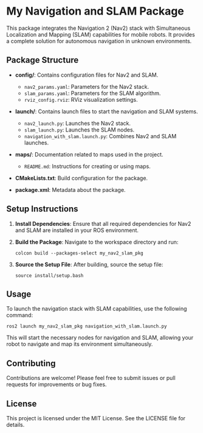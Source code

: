 # My Navigation and SLAM Package

This package integrates the Navigation 2 (Nav2) stack with Simultaneous Localization and Mapping (SLAM) capabilities for mobile robots. It provides a complete solution for autonomous navigation in unknown environments.

## Package Structure

- **config/**: Contains configuration files for Nav2 and SLAM.
  - `nav2_params.yaml`: Parameters for the Nav2 stack.
  - `slam_params.yaml`: Parameters for the SLAM algorithm.
  - `rviz_config.rviz`: RViz visualization settings.

- **launch/**: Contains launch files to start the navigation and SLAM systems.
  - `nav2_launch.py`: Launches the Nav2 stack.
  - `slam_launch.py`: Launches the SLAM nodes.
  - `navigation_with_slam.launch.py`: Combines Nav2 and SLAM launches.

- **maps/**: Documentation related to maps used in the project.
  - `README.md`: Instructions for creating or using maps.

- **CMakeLists.txt**: Build configuration for the package.

- **package.xml**: Metadata about the package.

## Setup Instructions

1. **Install Dependencies**: Ensure that all required dependencies for Nav2 and SLAM are installed in your ROS environment.

2. **Build the Package**: Navigate to the workspace directory and run:
   ```
   colcon build --packages-select my_nav2_slam_pkg
   ```

3. **Source the Setup File**: After building, source the setup file:
   ```
   source install/setup.bash
   ```

## Usage

To launch the navigation stack with SLAM capabilities, use the following command:
```
ros2 launch my_nav2_slam_pkg navigation_with_slam.launch.py
```

This will start the necessary nodes for navigation and SLAM, allowing your robot to navigate and map its environment simultaneously.

## Contributing

Contributions are welcome! Please feel free to submit issues or pull requests for improvements or bug fixes.

## License

This project is licensed under the MIT License. See the LICENSE file for details.